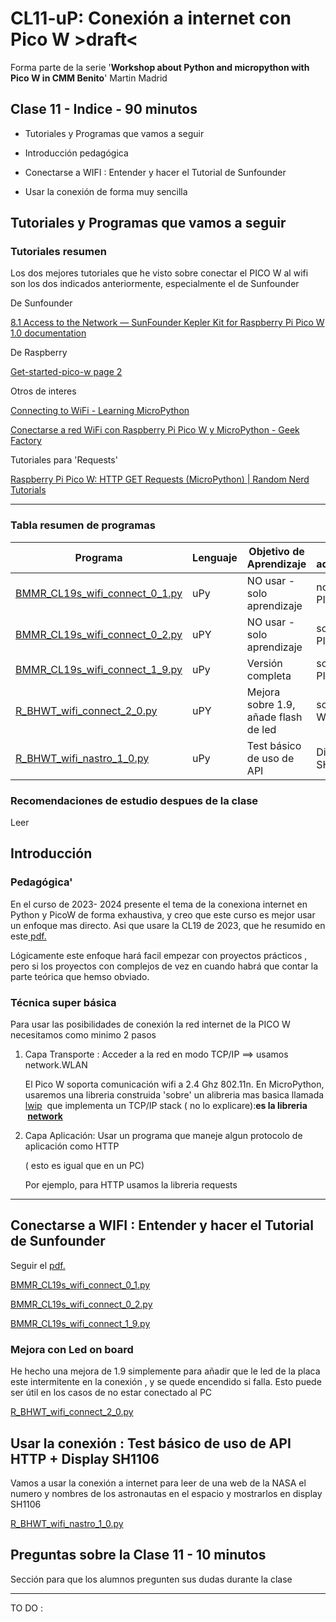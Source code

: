 # CL11-uP: Conexión a internet con Pico W >draft<

Forma parte de la serie '**Workshop about Python and micropython with Pico W in CMM Benito**' Martin Madrid

## Clase 11 - Indice - 90 minutos

- Tutoriales y Programas que vamos a seguir

- Introducción pedagógica

- Conectarse a WIFI : Entender y hacer el Tutorial de Sunfounder

- Usar la conexión de forma muy sencilla

## Tutoriales y Programas que vamos a seguir

### Tutoriales resumen

Los dos mejores tutoriales que he visto sobre conectar el PICO W al wifi son los dos indicados anteriormente, especialmente el de Sunfounder

De Sunfounder

[8.1 Access to the Network &mdash; SunFounder Kepler Kit for Raspberry Pi Pico W 1.0 documentation](https://docs.sunfounder.com/projects/kepler-kit/en/latest/pyproject/iotproject/1.access.html)

De Raspberry 

[Get-started-pico-w page 2](https://projects.raspberrypi.org/en/projects/get-started-pico-w/2)

Otros de interes

[Connecting to WiFi - Learning MicroPython](https://dmccreary.github.io/learning-micropython/wireless/02-connecting-to-wifi/)

[Conectarse a red WiFi con Raspberry Pi Pico W y MicroPython - Geek Factory](https://www.geekfactory.mx/tutoriales-raspberry-pi-pico/conectarse-a-red-wifi-con-raspberry-pi-pico-w-y-micropython/?srsltid=AfmBOop4xwHdGHCsQWK9-woI5ANhjHY3M7i9FjoTNbjdw4Mw_8TBYFXR)

Tutoriales para 'Requests'

[Raspberry Pi Pico W: HTTP GET Requests (MicroPython) | Random Nerd Tutorials](https://randomnerdtutorials.com/raspberry-pi-pico-w-http-requests-micropython/)

----

### Tabla resumen de programas

| Programa                                                         | Lenguaje | Objetivo de Aprendizaje              | Hw adicional   |
| ---------------------------------------------------------------- | -------- | ------------------------------------ | -------------- |
| [BMMR_CL19s_wifi_connect_0_1.py](BMMR_CL19s_wifi_connect_0_1.py) | uPy      | NO usar - solo aprendizaje           | no solo PICO W |
| [BMMR_CL19s_wifi_connect_0_2.py](BMMR_CL19s_wifi_connect_0_2.py) | uPY      | NO usar - solo aprendizaje           | solo PICO W    |
| [BMMR_CL19s_wifi_connect_1_9.py](BMMR_CL19s_wifi_connect_1_9.py) | uPy      | Versión completa                     | solo PICO W    |
| [R_BHWT_wifi_connect_2_0.py](R_BHWT_wifi_connect_2_0.py)         | uPY      | Mejora sobre 1.9, añade flash de led | solo Pico W    |
| [R_BHWT_wifi_nastro_1_0.py](R_BHWT_wifi_nastro_1_0.py)           | uPy      | Test básico de uso de API            | Display SH1106 |

### Recomendaciones de estudio despues de la clase

Leer 

## Introducción

### Pedagógica'

En el curso de 2023- 2024 presente el tema de la conexiona internet en Python y PicoW de forma exhaustiva, y creo que este curso es mejor usar un enfoque mas directo. Asi que usare la CL19 de 2023, que he resumido en este[ pdf.](./2324_CL19_Wifi.pdf)

Lógicamente este enfoque hará facil empezar con proyectos prácticos , pero si los proyectos con complejos de vez en cuando habrá que contar la parte teórica que hemso obviado.

### Técnica super básica

Para usar las posibilidades de conexión la red internet de la PICO W necesitamos como minimo 2 pasos

1. Capa Transporte : Acceder a la red en modo TCP/IP ==> usamos network.WLAN
   
   El Pico W soporta comunicación wifi a 2.4 Ghz 802.11n. En MicroPython, usaremos una libreria construida 'sobre' un alibreria mas basica llamada [lwip](https://savannah.nongnu.org/projects/lwip/)  que implementa  un TCP/IP stack ( no lo explicare):**es la libreria  [network](https://docs.micropython.org/en/latest/library/network.html#)**

2. Capa Aplicación: Usar un programa que maneje algun protocolo de aplicación como HTTP
   
   ( esto es igual que en un PC) 
   
   Por ejemplo, para HTTP usamos la libreria requests

---

## Conectarse a WIFI : Entender y hacer el Tutorial de Sunfounder

Seguir el [pdf.](./2324_CL19_Wifi.pdf) 

[BMMR_CL19s_wifi_connect_0_1.py](BMMR_CL19s_wifi_connect_0_1.py)

[BMMR_CL19s_wifi_connect_0_2.py](BMMR_CL19s_wifi_connect_0_2.py)

[BMMR_CL19s_wifi_connect_1_9.py](BMMR_CL19s_wifi_connect_1_9.py)

### Mejora con Led on board

He hecho una mejora de 1.9 simplemente para añadir que le led de la placa este intermitente en la conexión , y se quede encendido si falla. Esto puede ser útil en los casos de no estar conectado al PC



[R_BHWT_wifi_connect_2_0.py](R_BHWT_wifi_connect_2_0.py)



## Usar la conexión : Test básico de uso de API HTTP + Display SH1106

Vamos a usar la conexión a internet para leer de una web de la NASA el numero y nombres de los astronautas en el espacio y mostrarlos en display SH1106

[R_BHWT_wifi_nastro_1_0.py](R_BHWT_wifi_nastro_1_0.py)



## Preguntas sobre la Clase 11 - 10 minutos

Sección para que los alumnos pregunten sus dudas durante la clase

---

TO DO : 
